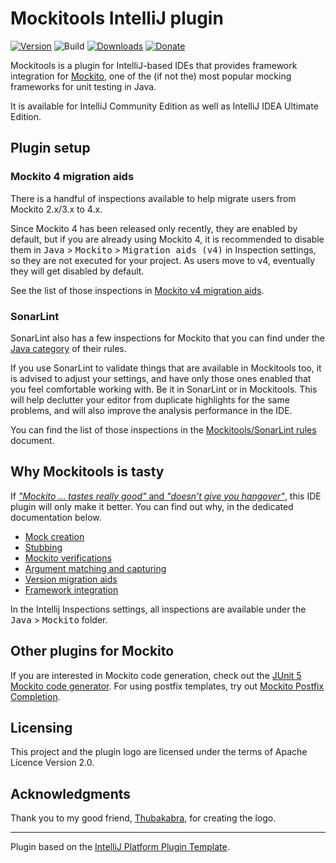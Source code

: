 # Mockitools IntelliJ plugin

[![Version](https://img.shields.io/jetbrains/plugin/v/18117-mockitools.svg)](https://plugins.jetbrains.com/plugin/18117-mockitools)
![Build](https://github.com/picimako/mockitools/workflows/Build/badge.svg)
[![Downloads](https://img.shields.io/jetbrains/plugin/d/18117-mockitools.svg)](https://plugins.jetbrains.com/plugin/18117-mockitools)
[![Donate](https://img.shields.io/badge/donate-paypal-yellow.svg)](https://www.paypal.com/donate/?hosted_button_id=VVLWNZWPBRUDL)

<!-- Plugin description -->
Mockitools is a plugin for IntelliJ-based IDEs that provides framework integration for [Mockito](https://site.mockito.org), one of the (if not the) most popular mocking frameworks for unit testing in Java.
<!-- Plugin description end -->

It is available for IntelliJ Community Edition as well as IntelliJ IDEA Ultimate Edition.

## Plugin setup

### Mockito 4 migration aids

There is a handful of inspections available to help migrate users from Mockito 2.x/3.x to 4.x.

Since Mockito 4 has been released only recently, they are enabled by default, but if you are already
using Mockito 4, it is recommended to disable them in <kbd>Java</kbd> > <kbd>Mockito</kbd> > <kbd>Migration aids (v4)</kbd> in Inspection settings,
so they are not executed for your project. As users move to v4, eventually they will get disabled by default.

See the list of those inspections in [Mockito v4 migration aids](docs/migration_aids_v4.md).

### SonarLint

SonarLint also has a few inspections for Mockito that you can find under the [Java category](https://rules.sonarsource.com/java?search=mockito) of their rules.

If you use SonarLint to validate things that are available in Mockitools too, it is advised to adjust your settings,
and have only those ones enabled that you feel comfortable working with. Be it in SonarLint or in Mockitools.
This will help declutter your editor from duplicate highlights for the same problems, and will also improve the analysis performance in the IDE.

You can find the list of those inspections in the [Mockitools/SonarLint rules](docs/mockitools_sonarlint_rules.md) document.

## Why Mockitools is tasty

If [*"Mockito ... tastes really good"* and *"doesn’t give you hangover"*](https://site.mockito.org/#why), this IDE plugin will only make it better. You can find out why, in the dedicated documentation below.

- [Mock creation](docs/mock_creation.md)
- [Stubbing](docs/stubbing.md)
- [Mockito verifications](docs/verifications.md)
- [Argument matching and capturing](docs/argument_matching_capture.md)
- [Version migration aids](docs/migration_aids_v4.md)
- [Framework integration](docs/framework_integration.md)

In the Intellij Inspections settings, all inspections are available under the <kbd>Java</kbd> > <kbd>Mockito</kbd> folder.

## Other plugins for Mockito

If you are interested in Mockito code generation, check out the [JUnit 5 Mockito code generator](https://plugins.jetbrains.com/plugin/12833-junit-5-mockito-code-generator).
For using postfix templates, try out [Mockito Postfix Completion](https://plugins.jetbrains.com/plugin/8150-mockito-postfix-completion).

## Licensing

This project and the plugin logo are licensed under the terms of Apache Licence Version 2.0.

## Acknowledgments

Thank you to my good friend, [Thubakabra](https://www.facebook.com/Thubakabra), for creating the logo.

---
Plugin based on the [IntelliJ Platform Plugin Template][template].

[template]: https://github.com/JetBrains/intellij-platform-plugin-template
